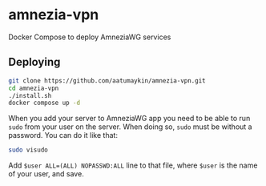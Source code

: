 # amnezia-vpn

Docker Compose to deploy AmneziaWG services

## Deploying
```bash
git clone https://github.com/aatumaykin/amnezia-vpn.git
cd amnezia-vpn
./install.sh
docker compose up -d
```

When you add your server to AmneziaWG app you need to be able to run `sudo` from your user on the server. When doing so, `sudo` must be without a password. You can do it like that:

```bash
sudo visudo
```

Add `$user ALL=(ALL) NOPASSWD:ALL` line to that file, where `$user` is the name of your user, and save.
